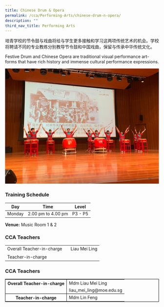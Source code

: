 ```yaml
---
title: Chinese Drum & Opera
permalink: /cca/Performing-Arts/chinese-drum-n-opera/
description: ""
third_nav_title: Performing Arts
---
```

培青学校的节令鼓与戏曲将给与学生更多接触和学习这两项传统艺术的机会。学校将聘请不同的专业教练分别教导节令鼓和中国戏曲，保留与传承中华传统文化。

Festive Drum and Chinese Opera are traditional visual performance art-forms that have rich history and immense cultural performance expressions.

![](/images/IMG-20190412-WA0020.jpg)


### Training Schedule

|Day| Time | Level| 
|-----|----|------|
|Monday|2.00 pm to 4.00 pm | P3 - P5|


**Venue:**
Music Room 1 &amp; 2

### CCA Teachers

|  |  |  |
| -------- | -------- | -------- |
| Overall Teacher-in-charge  |  | Liau Mei Ling
|| |   |
|Teacher-in-charge   |    |      |

### CCA Teachers

<table style="border-collapse: collapse; border: 1px solid black;">
  <tbody>
    <tr>
      <th style="border: none; border-right: 1px solid black">Overall Teacher-in-charge
      </th><td style="border: none;">Mdm Liau Mei Ling</td>
		 </tr>
    <tr>
      <td style="border-bottom: 1px solid black; border-right: 1px solid black"></td>
      <td style="border-bottom: 1px solid black;">liau_mei_ling@moe.edu.sg</td>
    </tr>
    <tr>
      <th style="border: none; border-right: 1px solid black">Teacher-in-charge
      </th><td style="border: none;">Mdm Lin Feng </td>
    </tr>
    <tr>
</tr></tbody>
</table>